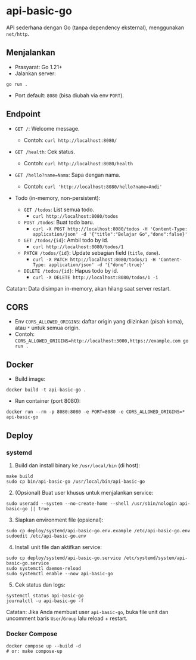 # api-basic-go

API sederhana dengan Go (tanpa dependency eksternal), menggunakan `net/http`.

## Menjalankan

- Prasyarat: Go 1.21+
- Jalankan server:

```
go run .
```

- Port default: `8080` (bisa diubah via env `PORT`).

## Endpoint

- `GET /`: Welcome message.
  - Contoh: `curl http://localhost:8080/`

- `GET /health`: Cek status.
  - Contoh: `curl http://localhost:8080/health`

- `GET /hello?name=Nama`: Sapa dengan nama.
  - Contoh: `curl 'http://localhost:8080/hello?name=Andi'`

- Todo (in-memory, non-persistent):
  - `GET /todos`: List semua todo.
    - `curl http://localhost:8080/todos`
  - `POST /todos`: Buat todo baru.
    - `curl -X POST http://localhost:8080/todos -H 'Content-Type: application/json' -d '{"title":"Belajar Go","done":false}'`
  - `GET /todos/{id}`: Ambil todo by id.
    - `curl http://localhost:8080/todos/1`
  - `PATCH /todos/{id}`: Update sebagian field (`title`, `done`).
    - `curl -X PATCH http://localhost:8080/todos/1 -H 'Content-Type: application/json' -d '{"done":true}'`
  - `DELETE /todos/{id}`: Hapus todo by id.
    - `curl -X DELETE http://localhost:8080/todos/1 -i`

Catatan: Data disimpan in-memory, akan hilang saat server restart.

## CORS

- Env `CORS_ALLOWED_ORIGINS`: daftar origin yang diizinkan (pisah koma), atau `*` untuk semua origin.
- Contoh: `CORS_ALLOWED_ORIGINS=http://localhost:3000,https://example.com go run .`

## Docker

- Build image:

```
docker build -t api-basic-go .
```

- Run container (port 8080):

```
docker run --rm -p 8080:8080 -e PORT=8080 -e CORS_ALLOWED_ORIGINS=* api-basic-go
```

## Deploy

### systemd

1) Build dan install binary ke `/usr/local/bin` (di host):

```
make build
sudo cp bin/api-basic-go /usr/local/bin/api-basic-go
```

2) (Opsional) Buat user khusus untuk menjalankan service:

```
sudo useradd --system --no-create-home --shell /usr/sbin/nologin api-basic-go || true
```

3) Siapkan environment file (opsional):

```
sudo cp deploy/systemd/api-basic-go.env.example /etc/api-basic-go.env
sudoedit /etc/api-basic-go.env
```

4) Install unit file dan aktifkan service:

```
sudo cp deploy/systemd/api-basic-go.service /etc/systemd/system/api-basic-go.service
sudo systemctl daemon-reload
sudo systemctl enable --now api-basic-go
```

5) Cek status dan logs:

```
systemctl status api-basic-go
journalctl -u api-basic-go -f
```

Catatan: Jika Anda membuat user `api-basic-go`, buka file unit dan uncomment baris `User`/`Group` lalu reload + restart.

### Docker Compose

```
docker compose up --build -d
# or: make compose-up
```
